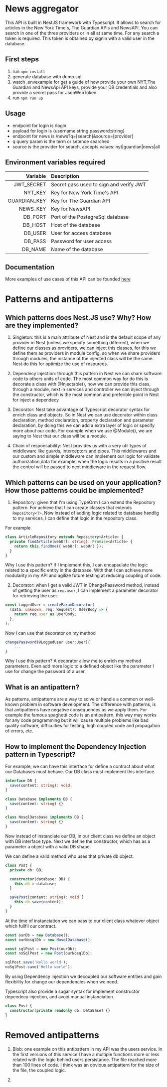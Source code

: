 # News aggregator

This API is built in NestJS framework with Typescript. It allows to search for articles in the New York Time's, The Guardian APIs and NewsAPI. You can search in one of the three providers or in all at same time. For any search a token is required. This token is obtained by signin with a valid user in the database.

## First steps

1. run `npm install`
2. generate database with dump.sql
3. watch .envexample for get a guide of how provide your own NYT,The Guardian and NewsApi API keys, provide your DB credentials and also provide a secret pass for JsonWebToken.
4. run `npm run up`

## Usage

- endpoint for login is /login
- payload for login is {username:string,password:string}
- endpoint for news is /news?q=[search]&source=[provider]
- q query param is the term or setence searched
- source is the provider for search, accepts values: nyt|guardian|news|all

## Environment variables required

|     Variable | Description                             |
| -----------: | :-------------------------------------- |
|   JWT_SECRET | Secret pass used to sign and verify JWT |
|      NYT_KEY | Key for New York Time's API             |
| GUARDIAN_KEY | Key for The Guardian API                |
|     NEWS_KEY | Key for NewsAPI                         |
|      DB_PORT | Port of the PostegreSql database        |
|      DB_HOST | Host of the database                    |
|      DB_USER | User for access database                |
|      DB_PASS | Password for user access                |
|      DB_NAME | Name of the database                    |

## Documentation

More examples of use cases of this API can be founded [here](https://documenter.getpostman.com/view/9673662/SWLZhBT6?version=latest)

# Patterns and antipatterns

## Which patterns does Nest.JS use? Why? How are they implemented?

1. Singleton: this is a main attribute of Nest and is the default scope of any provider in Nest (unless we specify something different), when we define our classes as providers, we can inject this classes, for this we define them as providers in module config, so when we share providers through modules, the instance of the injected class will be the same. Nest do this for optimize the use of resources.

2. Dependecy injection: through this pattern in Nest we can share software code to others units of code. The most common way for do this is decorate a class with @Injectable(), now we can provide this class, through a module, next in services and controller we can inject through the constructor, which is the most common and preferible point in Nest for inject a dependecy

3. Decorator: Nest take advantage of Typescript decorator syntax for enrich class and objects. So in Nest we can use decorator within class declaration, method declaration, property declaration and parameter declaration, by doing this we can add a extra layer of logic or specify more about our code. For example when we use @Module(), we are saying to Nest that our class will be a module.

4. Chain of responsability: Nest provides us with a very util types of middleware like guards, interceptors and pipes. This middlewares and our custom and simple middleware can implement our logic for validate authorization,data for example, when the logic results in a positive result the control will be passed to next middleware in the request flow.

## Which patterns can be used on your application? How those patterns could be implemented?

1. Repository: given that I'm using TypeOrm I can extend the Repository pattern. For achieve that I can create classes that extends `Repository<T>`. Now instead of adding logic related to database handlig to my services, I can define that logic in the repository class.

For example.

```typescript
class ArticleRepository extends Repository<Article> {
  private findArticle(webUrl: string): Promise<Article> {
    return this.findOne({ webUrl: webUrl });
  }
}
```

Why I use this pattern? If I implement this, I can encapsulate the logic related to a specific entity in the database. With that I can achieve more modularity in my API and agilize future testing at reducing coupling of code.

2. Decorator: when I get a valid JWT in ChangePassword method, instead of getting the user as `req.user`, I can implement a parameter decorator for retrieving the user.

```typescript
const LoggedUser = createParamDecorator(
  (data: unknown, req: Request): UserBody => {
    return req.user as UserBody;
  },
);
```

Now I can use that decorator on my method

```typescript
changePassword(@LoggedUser user:User){
    ...
}
```

Why I use this pattern? A decorator allow me to enrich my method parameters. Even add more logic to a defined object like the parameter I use for change the password of a user.

## What is an antipattern?

As patterns, antipatterns are a way to solve or handle a common or well-known problem in software development. The difference with patterns, is that antipatterns have negative consequences as we apply them. For example the famous spaghetti code is an antipattern, this way may works for any code programming but it will cause multiple problems like bad quality software, difficulties for testing, high coupled code and propagation of errors, etc.

## How to implement the Dependency Injection pattern in Typescript?

For example, we can have this interface for define a contract about what our Databases must behave. Our DB class must implement this interface.

```typescript
interface DB {
  save(content: string): void;
}

class Database implements DB {
  save(content: string) {}
}

class NosqlDatabase implements DB {
  save(content: string) {}
}
```

Now instead of instanciate our DB, in our client class we define an object with DB interface type. Next we define the constructor, which has as a parameter a object with a valid DB shape.

We can define a valid method who uses that private db object.

```typescript
class Post {
  private db: DB;

  constructor(database: DB) {
    this.db = database;
  }

  savePost(content: string): void {
    this.db.save(content);
  }
}
```

At the time of instanciation we can pass to our client class whatever object which fullfil our contract.

```typescript
const ourDb = new Database();
const ourNosqlDb = new NosqlDatabase();

const sqlPost = new Post(ourDb);
const noSqlPost = new Post(ourNosqlDb);

sqlPost.save('Hello world');
noSqlPost.save('Hello world');
```

By using Dependency injection we decoupled our software entities and gain flexibility for change our dependencies when we need.

Typescript also provide a sugar syntax for implement constructor dependecy injection, and avoid manual instanciation.

```typescript
class Post {
  constructor(private readonly db: DataBase) {}
}
```

# Removed antipatterns

1. Blob: one example on this antipattern in my API was the users service. In the first versions of this service I have a multiple functions more or less related with the logic behind users persistance. The file reached more than 100 lines of code. I think was an obvious antipattern for the size of the file, the coupled logic.

2.
